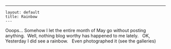   ---
    layout: default
    title: Rainbow
    ---
Ooops... Somehow I let the entire month of May go without posting anything.&nbsp; Well, nothing blog worthy has happened to me lately.&nbsp;&nbsp; OK, Yesterday I did see a rainbow.&nbsp;&nbsp; Even photographed it (see the galleries)